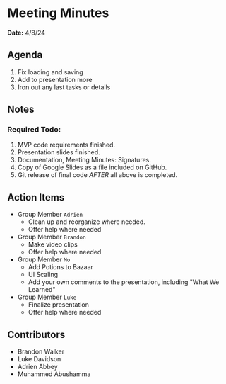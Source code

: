 # Meeting Minutes
**Date:** 4/8/24

## Agenda
1. Fix loading and saving
2. Add to presentation more
3. Iron out any last tasks or details

## Notes
### Required Todo:
1. MVP code requirements finished.
2. Presentation slides finished.
3. Documentation, Meeting Minutes: Signatures.
4. Copy of Google Slides as a file included on GitHub.
5. Git release of final code *AFTER* all above is completed.

## Action Items
* Group Member `Adrien`
  - Clean up and reorganize where needed.
  - Offer help where needed
* Group Member `Brandon`
  - Make video clips
  - Offer help where needed
* Group Member `Mo`
  - Add Potions to Bazaar
  - UI Scaling
  - Add your own comments to the presentation, including "What We Learned"
* Group Member `Luke`
  - Finalize presentation
  - Offer help where needed

## Contributors
* Brandon Walker
* Luke Davidson
* Adrien Abbey
* Muhammed Abushamma

